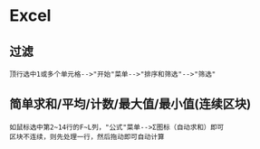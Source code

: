 # Excel
## 过滤
    顶行选中1或多个单元格-->"开始"菜单-->"排序和筛选"-->"筛选"

## 简单求和/平均/计数/最大值/最小值(连续区块)
    如鼠标选中第2~14行的F~L列，"公式"菜单-->Σ图标（自动求和）即可 
    区块不连续，则先处理一行，然后拖动即可自动计算
